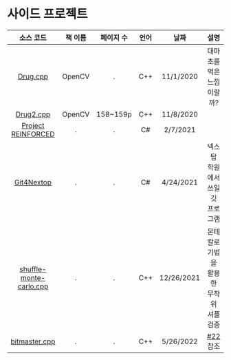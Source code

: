 # 사이드 프로젝트
|소스 코드|책 이름|페이지 수|언어|날짜|설명|
|:---:|:---:|:---:|:---:|:---:|:---:|
|[Drug.cpp](./Drug.cpp)|OpenCV|.|C++|11/1/2020|대마초를 먹은 느낌이랄까?|
|[Drug2.cpp](./Drug2.cpp)|OpenCV|158~159p|C++|11/8/2020|
|[Project REINFORCED](https://github.com/Luigi38/ProjectReinforced)|.|.|C#|2/7/2021|
|[Git4Nextop](https://github.com/MineEric64/Git4Nextop)|.|.|C#|4/24/2021|넥스탑 학원에서 쓰일 깃 프로그램|
|[shuffle-monte-carlo.cpp](./shuffle-monte-carlo.cpp)|.|.|C++|12/26/2021|몬테 칼로 기법을 활용한 무작위 셔플 검증|
|[bitmaster.cpp](./bitmaster.cpp)|.|.|C++|5/26/2022|[#22](../../../issues/22) 참조|
